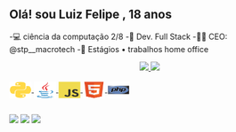    ## Olá! sou Luiz Felipe , 18 anos
-💻 ciência da computação 2/8
-🧠 Dev. Full Stack
-👩‍💻 CEO: @stp__macrotech
-🧠 Estágios • trabalhos home office

<!---
Felipe-Bar/Felipe-Bar is a ✨ special ✨ repository because its `README.md` (this file) appears on your GitHub profile.
You can click the Preview link to take a look at your changes.
--->
<div align="center">
  <a href="https://github.com/Felipe-Bar">
<img height="180em" src="https://github-readme-stats.vercel.app/api?username=Felipe-Bar&show_icons=true&theme=dracula&include_all_commits=true&count_private=true"/>
  <img height="180em" src="https://github-readme-stats.vercel.app/api/top-langs/?username=Felipe-Bar&layout=compact&langs_count=7&theme=dracula"/>
</div>
   
   
<div style="display: inline_block"><br>
  <img align="center" alt="Rafa-python" height="30" width="40" src="https://raw.githubusercontent.com/devicons/devicon/master/icons/python/python-plain.svg">
  <img align="center" alt="Rafa-java" height="30" width="40" src="https://raw.githubusercontent.com/devicons/devicon/master/icons/java/java-original.svg">
  <img align="center" alt="Rafa-js" height="30" width="40" src="https://raw.githubusercontent.com/devicons/devicon/master/icons/javascript/javascript-original.svg">
   <img align="center" alt="Rafa-HTML" height="30" width="40" src="https://raw.githubusercontent.com/devicons/devicon/master/icons/html5/html5-original.svg">
  <img align="center" alt="Rafa-php" height="30" width="40" src="https://raw.githubusercontent.com/devicons/devicon/master/icons/php/php-original.svg">
 </div>
   
   
   ##
   
 <div>
 <a href="https://instagram.com/ae_felip3" target="_blank"><img src="https://img.shields.io/badge/-Instagram-%23E4405F?style=for-the- badge&logo=instagram&logoColor=white" target="_blank"></a>
  <a href="https://www.linkedin.com/in/luizfelipe01/" target="_blank"><img src="https://img.shields.io/badge/-LinkedIn-%230077B5?style=for-the-badge&logo=linkedin&logoColor=white" target="_blank"></a> 
 <a href = "mailto:felipe2004try@gmail.com"><img src="https://img.shields.io/badge/-Gmail-%23333?style=for-the-badge&logo=gmail&logoColor=white" alvo ="_blank"></a>
   </div>
   
